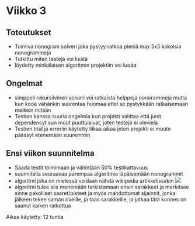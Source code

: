 # Viikko 3

## Toteutukset

* Toimiva nonogram solveri joka pystyy ratkoa pieniä max 5x5 kokoisia nonogrammeja
* Tutkittu miten testejä voi lisätä 
* löydetty minkälaisen algoritmin projektiin voi luoda

## Ongelmat

* simppeli rekursiivinen solveri voi ratkaista helppoja nonorammeja mutta kun kooa vähänkin suurentaa huomaa ettei se pystykkään ratkaisemaan melkein mitään
* Testien kanssa suuria ongelmia kun projekti valittaa että junit dependencyt sun muut puuttuisivat, joten testejä ei olevielä
* Testien trial ja erroriin käytetty liikaa aikaa joten projekti ei muute päässyt etenemään suuremmin

## Ensi viikon suunnitelma

* Saada testit toimimaan ja vähintään 50% testikattavuus
* suunnitella seuraavaa parempaa algoritmia läpäisemään nonogrammit
* algoritmi joka on mielessä voidaan nähdä wikipedia artikkelissakin 
![](https://en.wikipedia.org/wiki/Nonogram#/media/File:Paint_by_numbers_Animation.gif)
* algoritmi tulee siis menemään tarkistamaan ensin sarakkeet ja merkitsee sinne pakolliset saaret/pisteet ja myös mahdottomat sijainnit, jonka jälkeen tekee saman riveille, ja taas sarakkeille, ja jatkaa tätä kunnes on saanut kaiken ratkottua

Aikaa käytetty: 12 tuntia
